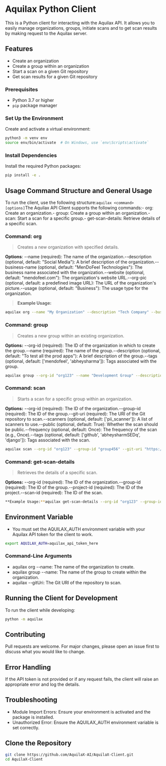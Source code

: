 # Aquilax Python Client

This is a Python client for interacting with the Aquilax API. It allows you to easily manage organizations, groups, initiate scans and to get scan results by making request to the Aquilax server.

## Features

- Create an organization
- Create a group within an organization
- Start a scan on a given Git repository
- Get scan results for a given Git repository


### Prerequisites

- Python 3.7 or higher
- `pip` package manager
 
### Set Up the Environment
Create and activate a virtual environment:

``` bash
python3 -m venv env
source env/bin/activate  # On Windows, use `env\Scripts\activate`
```

### Install Dependencies
Install the required Python packages:
```bash
pip install -e . 
```
## Usage Command Structure and General Usage

To run the client, use the following structure:```aquilax <command> [options]```The Aquilax API Client supports the following commands:- org: Create an organization.- group: Create a group within an organization.- scan: Start a scan for a specific group.- get-scan-details: Retrieve details of a specific scan.

### **Command: org**
> Creates a new organization with specified details.

**Options**: --name (required): The name of the organization.--description (optional, default: "Social Media"): A brief description of the organization.--business-name (optional, default: "MenDoFeel Technologies"): The business name associated with the organization.--website (optional, default: "mendofeel.com"): The organization's website URL.--org-pic (optional, default: a predefined image URL): The URL of the organization's picture.--usage (optional, default: "Business"): The usage type for the organization.

> **Example Usage:**
```bash
aquilax org --name "My Organization" --description "Tech Company" --business-name "TechCorp" --website "techcorp.com" --usage "Business"
```

### **Command: group**
> Creates a new group within an existing organization.

**Options:** --org-id (required): The ID of the organization in which to create the group.--name (required): The name of the group.--description (optional, default: "To test all the prod apps"): A brief description of the group.--tags (optional, default: ['mendofeel', 'abheysharma']): Tags associated with the group.

```bash
aquilax group --org-id "org123" --name "Development Group" --description "Group for devs" --tags "dev" "team"
```

### **Command: scan**
> Starts a scan for a specific group within an organization.

**Options:** --org-id (required): The ID of the organization.--group-id (required): The ID of the group.--git-uri (required): The URI of the Git repository to scan.--scanners (optional, default: ['pii_scanner']): A list of scanners to use.--public (optional, default: True): Whether the scan should be public.--frequency (optional, default: Once): The frequency of the scan (e.g., Once).--tags (optional, default: ['github', 'abheysharmSEDq', 'django']): Tags associated with the scan.

```bash
aquilax scan --org-id "org123" --group-id "group456" --git-uri "https://github.com/user/repo" --scanners "sast_scanner" "iac_scanner" --public True --frequency Once --tags "security" "audit"
```

### **Command: get-scan-details**
> Retrieves the details of a specific scan.

**Options:** --org-id (required): The ID of the organization.--group-id (required): The ID of the group.--project-id (required): The ID of the project.--scan-id (required): The ID of the scan.
```bash
**Example Usage:**aquilax get-scan-details --org-id "org123" --group-id "group456" --project-id "proj789" --scan-id "scan101"
```

## Environment Variable
- You must set the AQUILAX_AUTH environment variable with your Aquilax API token for the client to work.

```bash
export AQUILAX_AUTH=aquilax_api_token_here
```

### Command-Line Arguments
- aquilax org --name: The name of the organization to create.
- aquilax group --name: The name of the group to create within the organization.
- aquilax --gitUri: The Git URI of the repository to scan.

## Running the Client for Development
To run the client while developing:

```bash
python -m aquilax
```

## Contributing
Pull requests are welcome. For major changes, please open an issue first to discuss what you would like to change.

## Error Handling
If the API token is not provided or if any request fails, the client will raise an appropriate error and log the details.

## Troubleshooting
- Module Import Errors: Ensure your environment is activated and the package is installed.
- Unauthorized Error: Ensure the AQUILAX_AUTH environment variable is set correctly.

## Clone the Repository

```bash
git clone https://github.com/AquilaX-AI/AquilaX-Client.git
cd AquilaX-Client
```
